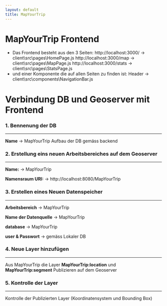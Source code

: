 ```yaml
---
layout: default
title: MapYourTrip
---
```



# MapYourTrip Frontend

- Das Frontend besteht aus den 3 Seiten:
  http://localhost:3000/ -> client\src\pages\HomePage.js
  http://localhost:3000/map -> client\src\pages\MapPage.js
  http://localhost:3000/stats -> client\src\pages\StatsPage.js
- und einer Komponente die auf allen Seiten zu finden ist:
  Header -> client\src\components\NavigationBar.js

# Verbindung DB und Geoserver mit Frontend

### 1. Bennenung der DB

---

**Name** -> MapYourTrip
Aufbau der DB gemäss backend

### 2. Erstellung eins neuen Arbeitsbereiches auf dem Geoserver

---

**Name:** -> MapYourTrip

**Namensraum URI:** -> http://localhost:8080/MapYourTrip

### 3. Erstellen eines Neuen Datenspeicher

---

**Arbeitsbereich** -> MapYourTrip

**Name der Datenquelle** -> MapYourTrip

**database** -> MapYourTrip

**user & Passwort** -> gemäss Lokaler DB

### 4. Neue Layer hinzufügen

---

Aus MapYourTrip die Layer **MapYourTrip:location** und **MapYourTrip:segment** Publizieren auf dem Geoserver

### 5. Kontrolle der Layer

---

Kontrolle der Publizierten Layer (Koordinatensystem und Bounding Box)
